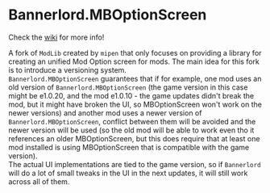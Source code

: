 # Bannerlord.MBOptionScreen

Check the [wiki](https://github.com/Aragas/Bannerlord.MBOptionScreen/wiki) for more info!  

A fork of ``ModLib`` created by ``mipen`` that only focuses on providing a library for creating an unified Mod Option screen for mods.
The main idea for this fork is to introduce a versioning system.  
``Bannerlord.MBOptionScreen`` guarantees that if for example, one mod uses an old version of ``Bannerlord.MBOptionScreen`` (the game version in this case might be e1.0.20, and the mod e1.0.10 - the game updates didn't break the mod, but it might have broken the UI, so MBOptionScreen won't work on the newer versions) and another mod uses a newer version of ``Bannerlord.MBOptionScreen``, conflict between them will be avoided and the newer version will be used (so the old mod will be able to work even tho it references an older MBOptionScreen, but this does require that at least one mod installed is using MBOptionScreen that is compatible with the game version).  
The actual UI implementations are tied to the game version, so if ``Bannerlord`` will do a lot of small tweaks in the UI in the next updates, it will still work across all of them.  
